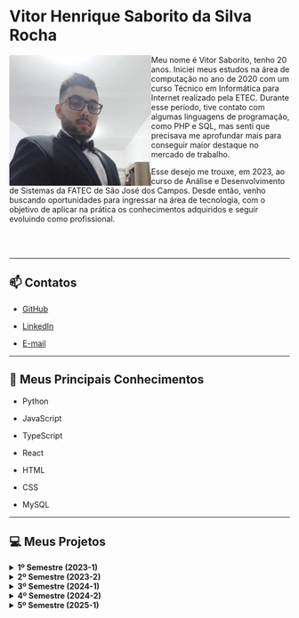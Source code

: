 # Vitor Henrique Saborito da Silva Rocha

<img align="left" src="https://github.com/VituuSaborito/Portf-lio/blob/main/images/profile.jpg" alt="my-profile" width="255"/>

Meu nome é Vitor Saborito, tenho 20 anos. Iniciei meus estudos na área de computação no ano de 2020 com um curso Técnico em Informática para Internet realizado pela ETEC. Durante esse período, tive contato com algumas linguagens de programação, como PHP e SQL, mas senti que precisava me aprofundar mais para conseguir maior destaque no mercado de trabalho.

Esse desejo me trouxe, em 2023, ao curso de Análise e Desenvolvimento de Sistemas da FATEC de São José dos Campos. Desde então, venho buscando oportunidades para ingressar na área de tecnologia, com o objetivo de aplicar na prática os conhecimentos adquiridos e seguir evoluindo como profissional.

<br>
<br>

---

## 📫 Contatos

- [GitHub](https://github.com/VituuSaborito)

- [LinkedIn](https://www.linkedin.com/in/vitor-h-saborito/)

- [E-mail](mailto:vitor.h.saborito@gmail.com)

---

## 🚀 Meus Principais Conhecimentos

- Python

- JavaScript

- TypeScript

- React

- HTML

- CSS

- MySQL

---

## 💻 Meus Projetos

<details>
<summary><strong>1º Semestre (2023-1)</strong></summary>

### 🏢 Sobre o Projeto

O projeto desenvolvido no primeiro semestre do curso teve como empresa parceira a própria Fatec. Os requisitos foram apresentados pelo professor Antônio Egydio São Thiago Graça, que assumiu o papel de cliente final.

O problema apresentado consistia na dificuldade dos alunos no aprendizado da metodologia Scrum, principalmente pela falta de exemplos práticos, imagens e vídeos explicativos.

Como solução, minha equipe desenvolveu um sistema web de aprendizado, com uma trilha de estudos que inclui textos, imagens e vídeos, além de uma área com exames de aptidão que avaliam os conhecimentos do aluno.

🔗 [Repositório do Projeto no GitHub](https://github.com/Sandro-Pimentel/AReS)

---

### 🛠 Tecnologias Utilizadas

- **HTML** – linguagem de marcação usada na estrutura do frontend

- **CSS** – linguagem de marcação usada na estilização do frontend

- **Python** – linguagem de programação usada no backend

- **Flask** – framework do Python usado em páginas no frontend

- **JavaScript** – linguagem de programação usada no frontend

---

### 👨‍💻 Contribuições Pessoais

Nesse projeto atuei como desenvolvedor e construí a página principal do projeto utilizando HTML e CSS.
Também fui responsável pela navegação das páginas, pela criação do layout de algumas delas e por grande parte da estilização do projeto, como a página Home e todas as páginas de conteúdo explicativo.

---

### 🧠 Hard Skills

- **HTML** – uso com autonomia

- **CSS** – uso com autonomia

- **Python** – uso com autonomia

- **Flask** – uso com autonomia

- **JavaScript** – uso com ajuda

---

### 🤝 Soft Skills

Durante esse projeto, precisei de muita resiliência, pois a grande maioria do meu grupo estava tendo seu primeiro contato com programação nesse semestre. Também tivemos um grande aumento na carga de trabalho devido à saída de um membro do time de desenvolvimento. Mesmo com essas dificuldades, conseguimos concluir o projeto com êxito.

</details>

<details>

  <summary><strong>2º Semestre (2023-2)</strong></summary>

### 🏢 Sobre o Projeto

O projeto desenvolvido no segundo semestre teve como empresa parceira novamente a própria Fatec. Os requisitos foram apresentados pelo professor Giuliano Araujo Bertoti, que assumiu o papel de cliente final.

O problema apresentado consistia na limitação das inteligências artificiais em responder perguntas com base em contextos mais específicos, como informações contidas em textos, o que dificultava a busca por dados relevantes em documentos extensos.

Como solução, minha equipe desenvolveu um chatbot capaz de extrair e responder perguntas com base em textos fornecidos pelo próprio usuário, oferecendo agilidade e eficiência na obtenção de informações em materiais longos.

🔗 [Repositório do Projeto no GitHub](https://github.com/VituuSaborito/Lotus)

---

### 🛠 Tecnologias Utilizadas

- **Java** – Linguagem de programação utilizada em todo o projeto;

- **MySQL** – Banco de dados utilizado para guardar os arquivos inseridos e os logins

---

### 👨‍💻 Contribuições Pessoais

Neste projeto atuei como Scrum Master, realizando Daily Scrums semanalmente para acompanhar o desenvolvimento dos membros da equipe. Também ajudei no desenvolvimento do projeto com a criação das páginas de Cadastro, Login, Respostas e de Visualização das entradas. Além de ser responsável pela criação do Banco de Dados

---

### 🧠 Hard Skills

- **Java** – Uso com ajuda;

- **MySQL** – Uso com autonomia.

---

### 🤝 Soft Skills

Durante esse projeto, desenvolvi significativamente minhas habilidades de comunicação e trabalho em equipe. Atuando como Scrum Master, fui responsável por acompanhar o andamento das atividades de todos os integrantes do grupo, além de compreender e apoiar cada um diante de suas dificuldades.
Também tivemos uma gestão de tempo eficiente, o que nos permitiu realizar as entregas com antecedência em relação aos prazos estabelecidos.

</details>

<details>
  <summary><strong>3º Semestre (2024-1)</strong></summary>

### 🏢 Sobre o Projeto

O projeto desenvolvido no terceiro semestre do curso teve como empresa parceira a Pro4Tech, empresa que oferece serviços de transformação digital e inteligência artificial. Os requisitos foram apresentados durante o KickOff por um representante da empresa.

O problema apresentado consistia na dificuldade de analisar e armazenar grandes volumes de informações provenientes de planilhas Excel, o que tornava o processo de tomada de decisão mais lento e ineficiente.

Como solução, minha equipe desenvolveu um dashboard com uma interface intuitiva, que permite o envio de planilhas e a visualização dos dados por meio de gráficos, facilitando a análise e o acompanhamento das informações.

🔗 [Repositório do Projeto no GitHub](https://github.com/Code-Lotus/api-3)

---

### 🛠 Tecnologias Utilizadas

- **TypeScript** – Linguagem de programação utilizada com tipagem estática;

- **React** – Biblioteca para construção das interfaces, integrada ao TypeScript;

- **SCSS** – Pré-processador CSS que facilita a organização e reutilização de estilos;

- **MySQL** – Banco de dados utilizado para guardar os arquivos inseridos e os logins

---

### 👨‍💻 Contribuições Pessoais

Nesse projeto atuei como desenvolvedor, auxiliando na criação de algumas funções do backend, como a de deletar usuário e a de listar usuários. No frontend fui responsável pela criação da tabela de histórico, várias correções dos gráficos e as mudanças na tela de login. E também fiquei responsável pela criação do banco de dados.

---

### 🧠 Hard Skills

- **TypeScript** – Uso com autonomia

- **React** – Uso com autonomia

- **SCSS** – Uso com autonomia

- **MySQL** – Uso com autonomia

---

### 🤝 Soft Skills

Durante esse projeto, desenvolvi significativamente minhas habilidades de colaboração e resolução de problemas. Atuando como parte do Dev Team, contribuí ativamente tanto no backend quanto no frontend, o que exigiu constante alinhamento com os demais membros da equipe para garantir a integração das funcionalidades.
Além de exercitar minha proatividade, assumindo a responsabilidade pela criação do banco de dados.

</details>
<details>
  <summary><strong>4º Semestre (2024-2)</strong></summary>

### 🏢 Sobre o Projeto

O projeto desenvolvido no quarto semestre do curso teve como empresa parceira a JJM LOG, uma empresa especializada em transporte e logística integrada. Os requisitos foram apresentados durante o KickOff por um representante da JJM LOG.

O problema apresentado consistia nas dificuldades enfrentadas no gerenciamento logístico, causadas principalmente pela falta de integração entre os setores e pela comunicação interna ineficiente.

Como solução, minha equipe desenvolveu uma plataforma integrada, capaz de centralizar funções essenciais da rotina empresarial, promovendo maior organização e aprimorando significativamente a comunicação entre os setores da empresa.

🔗 [Repositório do Projeto no GitHub](https://github.com/Byte-Boost/WeCollab)

---

### 🛠 Tecnologias Utilizadas

- **TypeScript** – Linguagem de programação utilizada no frontend;

- **JavaScript** – Linguagem de programação utilizada no backend;

- **React** – Biblioteca para construção das interfaces, integrada ao TypeScript;

- **Tailwind CSS** – Framework de estilização utilizado no frontend;

- **MySQL** – Banco de dados utilizado para guardar os logins e outros dados.

---

### 👨‍💻 Contribuições Pessoais

Nesse projeto atuei como desenvolvedor, fiquei responsável pela criação e estilização das páginas de login e ticket, além de auxiliar na aplicação dos gráficos.

---

### 🧠 Hard Skills

- **TypeScript** – Uso com autonomia

- **JavaScript** – Uso com ajuda

- **React** – Uso com autonomia

- **Tailwind CSS** – Uso com autonomia

- **MySQL** – Uso com autonomia

---

### 🤝 Soft Skills

Durante esse projeto, desenvolvi fortemente minha habilidade de proatividade ao ficar encarregado da criação e estilização das páginas de login e ticket, garantindo uma interface funcional e visualmente agradável para o usuário.

Além disso, ao colaborar na aplicação dos gráficos, exercitei minha comunicação e trabalho em equipe.

</details>

<details>
  <summary><strong>5º Semestre (2025-1)</strong></summary>

### 🏢 Sobre o Projeto

O projeto desenvolvido no quinto semestre do curso teve como empresa parceira a GSW, empresa especializada em desenvolvimento e implantação de soluções corporativas. Os requisitos foram apresentados durante o KickOff por um representante da GSW.

O problema apresentado consistia na gestão ineficiente de reembolsos e despesas, causada por processos manuais e pela falta de integração entre as etapas do fluxo de reembolso.

Como solução, minha equipe desenvolveu uma aplicação móvel que permite aos funcionários cadastrar suas despesas de forma prática, facilitando o processo de solicitação e controle dos reembolsos por parte da empresa.

🔗 [Repositório do Projeto no GitHub](https://github.com/Byte-Boost/ExpenseFlow)

---

### 🛠 Tecnologias Utilizadas

- **TypeScript** - Linguagem de programação utilizada no frontend;

- **JavaScript** - Linguagem de programação utilizada no backend;

- **React Native** - Biblioteca para construção das interfaces mobile, integrada ao TypeScript;

- **MonogoDB** - Banco de dados utilizado para guardar preferencia dos projetos.
  
- **MySQL** - Banco de dados utilizado para guardar o login e outros dados.

---

### 👨‍💻 Contribuições Pessoais

Nesse projeto atuei como desenvolvedor, fui responsável pela estilização da página de usuário, pela criação da função de câmera para tirar fotos direto do app e também pela criação e estilização da página de detalhes do reembolso

### 🧠 Hard Skills

- **TypeScript** - Uso com autonomia

- **JavaScript** - Uso com ajuda

- **React Native** - Uso com autonomia

- **MongoDB** - Uso com ajuda
- **MySQL** - Uso com autonomia

### 🤝 Soft Skills

Durante esse projeto desenvolvi minha habilidade de autonomia ao ser responsável pela estilização da página de usuário e pela criação da funcionalidade de câmera.

Também exercitei minha organização e gestão de tempo, por termos um prazo menor do que o normal, tendo que trabalhar com apenas três sprints em vez de quatro.

</details>


